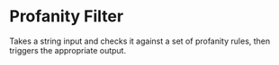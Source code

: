 # Profanity Filter

Takes a string input and checks it against a set of profanity rules, then triggers the appropriate output.
